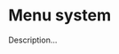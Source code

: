 <!-- ======================================================================
--- Search engine
title:          Menu system
keywords:       menu
description:    Menu system in md-site-engine.
--- Menu system
order:          70
text:           Menu system
hidden:         false
umbel:          false
--- Page properties
id:             
document:       
layout:         layout-2-left
$-left:         #side-menu
--- Side menu
side-menu-root:     /documentation
side-menu-header:   Documentation
side-menu-top:      Introduction
side-menu-depth:    1
======================================================================= -->

# Menu system

Description...